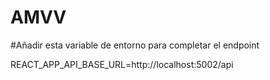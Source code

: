 # AMVV

#Añadir esta variable de entorno para completar el endpoint

REACT_APP_API_BASE_URL=http://localhost:5002/api
